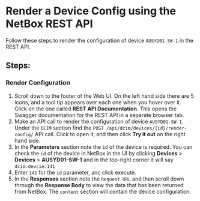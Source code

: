 # Render a Device Config using the NetBox REST API

Follow these steps to render the configuration of device `AUSYD01-SW-1` in the REST API. 

## Steps:

### Render Configuration
1. Scroll down to the footer of the Web UI. On the left hand side there are 5 icons, and a tool tip appears over each one when you hover over it. Click on the one called **REST API Documentation**. This opens the Swagger documentation for the REST API in a separate browser tab.  
2. Make an API call to render the configuration of device `AUSYD01-SW-1`. Under the `DCIM` section find the `POST /api/dcim/devices/{id}/render-config/` API call. Click to open it, and then click **Try it out** on the right hand side.
3. In the **Parameters** section note the `id` of the device is required. You can check the `id` of the device in NetBox in the UI by clicking **Devices** > **Devices** > **AUSYD01-SW-1** and in the top-right corner it will say `dcim.devcie:141`
4. Enter `141` for the `id` parameter, anc click execute. 
5. In the **Responses** section note the `Request URL` and then scroll down through the **Response Body** to view the data that has been returned from NetBox. The `content` section will contain the device configuration. 